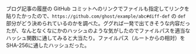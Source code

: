 ブログ記事の履歴の GitHub コミットへのリンクでファイルも指定してリンクを貼りたかったので、`https://github.com/ghost/example/abc#diff-def` の `def` 部分がどう決められているのかを調べた。ググれば一発で出てきそうな内容だったが、なんとなくなにかのハッシュのような気がしたのでファイルパスを適当なハッシュ関数に通してみると大当たり。ファイルパス（ルートからの相対）を SHA-256に通したハッシュだった。
